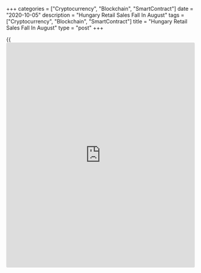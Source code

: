 +++
categories = ["Cryptocurrency", "Blockchain", "SmartContract"]
date = "2020-10-05"
description = "Hungary Retail Sales Fall In August"
tags = ["Cryptocurrency", "Blockchain", "SmartContract"]
title = "Hungary Retail Sales Fall In August"
type = "post"
+++

{{<iframe id="large-banner" src="https://www.bounty.group/#slide=2.0" width="100%" height="600" scrolling="no" style="border: 0px solid rgb(216, 221, 230); border-radius: 3px;">}}

Hungary's retail sales fell in August after rising in the previous
month, figures from the Hungarian Central Statistical Office showed on
Monday.

Retail sales fell by a [calendar](https://www.fintechee.com/web-trader/)-adjusted 0.7 percent year-on-year in
August, after a 0.4 percent increase in July.

Sales of food products decreased 0.2 percent annually in August, while
sales of non-food products grew 1.2 percent.

Sales of automotive fuel fell by 4.5 percent.

The volume of mail order and internet retailing, which accounted for 6.6
percent of all retail sales and involved a wide range of goods, surged
by 28.0 percent yearly in July, continuing a multi-year expansion, the
agency said.

On a non-adjusted basis, retail sales fell 1.2 percent annually in
August, after 0.4 percent increase in the previous month.

For comments and feedback [contact](https://www.playgroundfx.com/contact/): editorial@rtt[news](https://www.letsplayfx.com/blog/forex-news-website/).com

[Economic News][1]

 **What parts of the world are seeing the best (and worst) economic
performances lately? Click[here][2] to check out our [Econ Scorecard][2]
and find out! See up-to-the-moment [ranking](https://www.playgroundfx.com/blog/crypto-exchange-ranking/)s for the best and worst
performers in [GDP][3], [unemployment rate][4], [inflation][5] and much
more.**

   1. www.rtt[news](https://www.letsplayfx.com/blog/forex-news-website/).com/Content/EconomicNews.aspx
   2. www.rtt[news](https://www.letsplayfx.com/blog/forex-news-website/).com/economic-scorecard/world-rank/PPI/highest-performance.aspx
   3. www.rtt[news](https://www.letsplayfx.com/blog/forex-news-website/).com/economic-scorecard/world-rank/GDP/highest-performance.aspx
   4. www.rtt[news](https://www.letsplayfx.com/blog/forex-news-website/).com/economic-scorecard/world-rank/unemployment-rate/lowest-performance.aspx
   5. www.rtt[news](https://www.letsplayfx.com/blog/forex-news-website/).com/economic-scorecard/world-rank/CPI/highest-performance.aspx